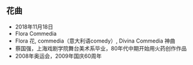 <!-- 
title: 火药艺术
from: 文茜
create: 2019-01-01
tags: news,person
-->


## 花曲

- 2018年11月18日
- Flora Commedia
- Flora 花, commedia（意大利语comedy）, Divina Commedia 神曲
- 蔡国强，上海戏剧学院舞台美术系毕业，80年代中期开始用火药创作作品
- 2008年奥运会，2009年国庆60周年
